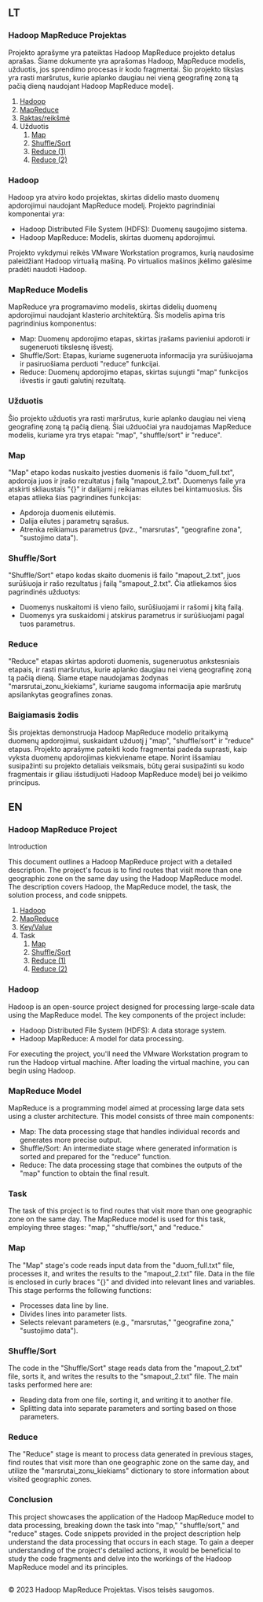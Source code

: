 <!DOCTYPE html>
<html>
<head>
  <meta charset="UTF-8">
</head>
<body>

 <section> 
  <h2>LT</h2>
    <h3>Hadoop MapReduce Projektas</h3>
    <p>Projekto aprašyme yra pateiktas Hadoop MapReduce projekto detalus aprašas. Šiame dokumente yra aprašomas Hadoop, MapReduce modelis, užduotis, jos sprendimo procesas ir kodo fragmentai. Šio projekto tikslas yra rasti maršrutus, kurie aplanko daugiau nei vieną geografinę zoną tą pačią dieną naudojant Hadoop MapReduce modelį.</p>
  </section>
  
  <section id="lt"> 
    <ol>
      <li><a href="#hadoop">Hadoop</a></li>
      <li><a href="#mapreduce">MapReduce</a></li>
      <li><a href="#keyvalue">Raktas/reikšmė</a></li>
      <li>Užduotis
        <ol>
          <li><a href="#map">Map</a></li>
          <li><a href="#shuffle">Shuffle/Sort</a></li>
          <li><a href="#reduce1">Reduce (1)</a></li>
          <li><a href="#reduce2">Reduce (2)</a></li>
        </ol>
      </li>

  </section>


  <section>
    <h3>Hadoop</h3>
    <p>Hadoop yra atviro kodo projektas, skirtas didelio masto duomenų apdorojimui naudojant MapReduce modelį. Projekto pagrindiniai komponentai yra:</p>
    <ul>
      <li>Hadoop Distributed File System (HDFS): Duomenų saugojimo sistema.</li>
      <li>Hadoop MapReduce: Modelis, skirtas duomenų apdorojimui.</li>
    </ul>
    <p>Projekto vykdymui reikės VMware Workstation programos, kurią naudosime paleidžiant Hadoop virtualią mašiną. Po virtualios mašinos įkėlimo galėsime pradėti naudoti Hadoop.</p>
  </section>

  <section>
    <h3>MapReduce Modelis</h3>
    <p>MapReduce yra programavimo modelis, skirtas didelių duomenų apdorojimui naudojant klasterio architektūrą. Šis modelis apima tris pagrindinius komponentus:</p>
    <ul>
      <li>Map: Duomenų apdorojimo etapas, skirtas įrašams pavieniui apdoroti ir sugeneruoti tikslesnę išvestį.</li>
      <li>Shuffle/Sort: Etapas, kuriame sugeneruota informacija yra surūšiuojama ir pasiruošiama perduoti "reduce" funkcijai.</li>
      <li>Reduce: Duomenų apdorojimo etapas, skirtas sujungti "map" funkcijos išvestis ir gauti galutinį rezultatą.</li>
    </ul>
  </section>

  <section>
    <h3>Užduotis</h3>
    <p>Šio projekto užduotis yra rasti maršrutus, kurie aplanko daugiau nei vieną geografinę zoną tą pačią dieną. Šiai užduočiai yra naudojamas MapReduce modelis, kuriame yra trys etapai: "map", "shuffle/sort" ir "reduce".</p>
    <section>
      <h3>Map</h3>
      <p>"Map" etapo kodas nuskaito įvesties duomenis iš failo "duom_full.txt", apdoroja juos ir įrašo rezultatus į failą "mapout_2.txt". Duomenys faile yra atskirti skliaustais "{}" ir dalijami į reikiamas eilutes bei kintamuosius. Šis etapas atlieka šias pagrindines funkcijas:</p>
      <ul>
        <li>Apdoroja duomenis eilutėmis.</li>
        <li>Dalija eilutes į parametrų sąrašus.</li>
        <li>Atrenka reikiamus parametrus (pvz., "marsrutas", "geografine zona", "sustojimo data").</li>
      </ul>
    </section>
    <section>
      <h3>Shuffle/Sort</h3>
      <p>"Shuffle/Sort" etapo kodas skaito duomenis iš failo "mapout_2.txt", juos surūšiuoja ir rašo rezultatus į failą "smapout_2.txt". Čia atliekamos šios pagrindinės užduotys:</p>
      <ul>
        <li>Duomenys nuskaitomi iš vieno failo, surūšiuojami ir rašomi į kitą failą.</li>
        <li>Duomenys yra suskaidomi į atskirus parametrus ir surūšiuojami pagal tuos parametrus.</li>
      </ul>
    </section>
    <section>
      <h3>Reduce</h3>
      <p>"Reduce" etapas skirtas apdoroti duomenis, sugeneruotus ankstesniais etapais, ir rasti maršrutus, kurie aplanko daugiau nei vieną geografinę zoną tą pačią dieną. Šiame etape naudojamas žodynas "marsrutai_zonu_kiekiams", kuriame saugoma informacija apie maršrutų apsilankytas geografines zonas.</p>
    </section>
  </section>

  <section>
    <h3>Baigiamasis žodis</h3>
    <p>Šis projektas demonstruoja Hadoop MapReduce modelio pritaikymą duomenų apdorojimui, suskaidant užduotį į "map", "shuffle/sort" ir "reduce" etapus. Projekto aprašyme pateikti kodo fragmentai padeda suprasti, kaip vyksta duomenų apdorojimas kiekviename etape. Norint išsamiau susipažinti su projekto detaliais veiksmais, būtų gerai susipažinti su kodo fragmentais ir giliau išstudijuoti Hadoop MapReduce modelį bei jo veikimo principus.</p>
  </section>
  
  <!-- Kitos sekcijos -->


   <section>
    <h2>EN</h2>
    <h3>Hadoop MapReduce Project</h3>
    <p>Introduction</p>
    <p>This document outlines a Hadoop MapReduce project with a detailed description. The project's focus is to find routes that visit more than one geographic zone on the same day using the Hadoop MapReduce model. The description covers Hadoop, the MapReduce model, the task, the solution process, and code snippets.</p>
  </section>
    
  <section id="en">
    <ol>
      <li><a href="#hadoop">Hadoop</a></li>
      <li><a href="#mapreduce">MapReduce</a></li>
      <li><a href="#keyvalue">Key/Value</a></li>
      <li>Task
        <ol>
              <li><a href="#map">Map</a></li>
              <li><a href="#shuffle">Shuffle/Sort</a></li>
              <li><a href="#reduce1">Reduce (1)</a></li>
              <li><a href="#reduce2">Reduce (2)</a></li>
        </ol>
      </li>
    </ol>
 <section>


  <section>
    <h3>Hadoop</h3>
    <p>Hadoop is an open-source project designed for processing large-scale data using the MapReduce model. The key components of the project include:</p>
    <ul>
      <li>Hadoop Distributed File System (HDFS): A data storage system.</li>
      <li>Hadoop MapReduce: A model for data processing.</li>
    </ul>
    <p>For executing the project, you'll need the VMware Workstation program to run the Hadoop virtual machine. After loading the virtual machine, you can begin using Hadoop.</p>
  </section>

  <section>
    <h3>MapReduce Model</h3>
    <p>MapReduce is a programming model aimed at processing large data sets using a cluster architecture. This model consists of three main components:</p>
    <ul>
      <li>Map: The data processing stage that handles individual records and generates more precise output.</li>
      <li>Shuffle/Sort: An intermediate stage where generated information is sorted and prepared for the "reduce" function.</li>
      <li>Reduce: The data processing stage that combines the outputs of the "map" function to obtain the final result.</li>
    </ul>
  </section>

  <section>
    <h3>Task</h3>
    <p>The task of this project is to find routes that visit more than one geographic zone on the same day. The MapReduce model is used for this task, employing three stages: "map," "shuffle/sort," and "reduce."</p>
    <section>
      <h3>Map</h3>
      <p>The "Map" stage's code reads input data from the "duom_full.txt" file, processes it, and writes the results to the "mapout_2.txt" file. Data in the file is enclosed in curly braces "{}" and divided into relevant lines and variables. This stage performs the following functions:</p>
      <ul>
        <li>Processes data line by line.</li>
        <li>Divides lines into parameter lists.</li>
        <li>Selects relevant parameters (e.g., "marsrutas," "geografine zona," "sustojimo data").</li>
      </ul>
    </section>
    <section>
      <h3>Shuffle/Sort</h3>
      <p>The code in the "Shuffle/Sort" stage reads data from the "mapout_2.txt" file, sorts it, and writes the results to the "smapout_2.txt" file. The main tasks performed here are:</p>
      <ul>
        <li>Reading data from one file, sorting it, and writing it to another file.</li>
        <li>Splitting data into separate parameters and sorting based on those parameters.</li>
      </ul>
    </section>
    <section>
      <h3>Reduce</h3>
      <p>The "Reduce" stage is meant to process data generated in previous stages, find routes that visit more than one geographic zone on the same day, and utilize the "marsrutai_zonu_kiekiams" dictionary to store information about visited geographic zones.</p>
    </section>
  </section>

  <section>
    <h3>Conclusion</h3>
    <p>This project showcases the application of the Hadoop MapReduce model to data processing, breaking down the task into "map," "shuffle/sort," and "reduce" stages. Code snippets provided in the project description help understand the data processing that occurs in each stage. To gain a deeper understanding of the project's detailed actions, it would be beneficial to study the code fragments and delve into the workings of the Hadoop MapReduce model and its principles.</p>
  </section>

    
  <footer>
    <h2></h2>
    <p>© 2023 Hadoop MapReduce Projektas. Visos teisės saugomos.</p>
  </footer>
</body>
</html>
